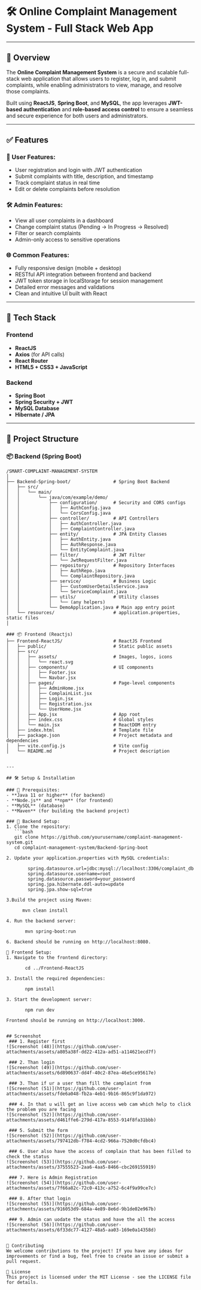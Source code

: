 # 🛠️ Online Complaint Management System - Full Stack Web App

---

## 📌 Overview  
The **Online Complaint Management System** is a secure and scalable full-stack web application that allows users to register, log in, and submit complaints, while enabling administrators to view, manage, and resolve those complaints. 

Built using **ReactJS**, **Spring Boot**, and **MySQL**, the app leverages **JWT-based authentication** and **role-based access control** to ensure a seamless and secure experience for both users and administrators.

---

## ✅ Features  

### 👤 User Features:
- User registration and login with JWT authentication  
- Submit complaints with title, description, and timestamp  
- Track complaint status in real time  
- Edit or delete complaints before resolution  

### 🛠️ Admin Features:
- View all user complaints in a dashboard  
- Change complaint status (Pending → In Progress → Resolved)  
- Filter or search complaints  
- Admin-only access to sensitive operations  

### 🌐 Common Features:
- Fully responsive design (mobile + desktop)  
- RESTful API integration between frontend and backend  
- JWT token storage in localStorage for session management  
- Detailed error messages and validations  
- Clean and intuitive UI built with React  

---

## 🧱 Tech Stack

### Frontend
- **ReactJS**
- **Axios** (for API calls)
- **React Router**
- **HTML5 + CSS3 + JavaScript**

### Backend
- **Spring Boot**
- **Spring Security + JWT**
- **MySQL Database**
- **Hibernate / JPA**

---

## 📁 Project Structure

### 📦 Backend (Spring Boot)

```
/SMART-COMPLAINT-MANAGEMENT-SYSTEM
│
├── Backend-Spring-boot/                # Spring Boot Backend
│   ├── src/
│   │   └── main/
│   │       └── java/com/example/demo/
│   │           ├── configuration/      # Security and CORS configs
│   │           │   ├── AuthConfig.java
│   │           │   └── CorsConfig.java
│   │           ├── controller/         # API Controllers
│   │           │   ├── AuthController.java
│   │           │   ├── ComplaintController.java
│   │           ├── entity/             # JPA Entity Classes
│   │           │   ├── AuthEntity.java
│   │           │   ├── AuthResponse.java
│   │           │   └── EntityComplaint.java
│   │           ├── filter/             # JWT Filter
│   │           │   └── JwtRequestFilter.java
│   │           ├── repository/         # Repository Interfaces
│   │           │   ├── AuthRepo.java
│   │           │   └── ComplaintRepository.java
│   │           ├── service/            # Business Logic
│   │           │   ├── CustomUserDetailsService.java
│   │           │   └── ServiceComplaint.java
│   │           ├── utils/              # Utility classes
│   │           │   └── (any helpers)
│   │           └── DemoApplication.java # Main app entry point
│   └── resources/                      # application.properties, static files
│

### 📦 Frontend (Reactjs)
├── Frontend-ReactJS/                   # ReactJS Frontend
│   ├── public/                         # Static public assets
│   ├── src/
│   │   ├── assets/                     # Images, logos, icons
│   │   │   └── react.svg
│   │   ├── components/                 # UI components
│   │   │   ├── Footer.jsx
│   │   │   └── Navbar.jsx
│   │   ├── pages/                      # Page-level components
│   │   │   ├── AdminHome.jsx
│   │   │   ├── ComplainList.jsx
│   │   │   ├── Login.jsx
│   │   │   ├── Registration.jsx
│   │   │   └── UserHome.jsx
│   │   ├── App.jsx                     # App root
│   │   ├── index.css                   # Global styles
│   │   └── main.jsx                    # ReactDOM entry
│   ├── index.html                      # Template file
│   ├── package.json                    # Project metadata and dependencies
│   ├── vite.config.js                  # Vite config
│   └── README.md                       # Project description


---

## 🛠️ Setup & Installation

### 🔧 Prerequisites:
- **Java 11 or higher** (for backend)
- **Node.js** and **npm** (for frontend)
- **MySQL** (database)
- **Maven** (for building the backend project)

### 🔄 Backend Setup:
1. Clone the repository:
   ```bash
   git clone https://github.com/yourusername/complaint-management-system.git
   cd complaint-management-system/Backend-Spring-boot
   
2. Update your application.properties with MySQL credentials:

        spring.datasource.url=jdbc:mysql://localhost:3306/complaint_db
        spring.datasource.username=root
        spring.datasource.password=your_password
        spring.jpa.hibernate.ddl-auto=update
        spring.jpa.show-sql=true
   
3.Build the project using Maven:

      mvn clean install
      
4. Run the backend server:
   
       mvn spring-boot:run
   
6. Backend should be running on http://localhost:8080.

🔄 Frontend Setup:
1. Navigate to the frontend directory:

       cd ../Frontend-ReactJS
   
3. Install the required dependencies:

       npm install
   
3. Start the development server:

       npm run dev
   
Frontend should be running on http://localhost:3000.


## Screenshot
 ### 1. Register first
![Screenshot (48)](https://github.com/user-attachments/assets/a805a38f-dd22-412a-ad51-a114621ecd7f)

 ### 2. Than login
![Screenshot (49)](https://github.com/user-attachments/assets/6d890637-dd4f-40c2-87ea-46e5ce95617e)

 ### 3. Than if ur a user than fill the camplaint from
![Screenshot (51)](https://github.com/user-attachments/assets/fde6a048-fb2a-4eb1-9b16-865c9f1da972)

 ### 4. In that u will get an live access web cam which help to click the problem you are facing
![Screenshot (52)](https://github.com/user-attachments/assets/d461ffe6-279d-417a-8553-914f8fa31bbb)

 ### 5. Submit the form 
![Screenshot (52)](https://github.com/user-attachments/assets/797412db-f784-4cd2-966a-7520d0cfdbc4)

 ### 6. User also have the access of complain that has been filled to check the status
![Screenshot (53)](https://github.com/user-attachments/assets/37555523-2aa6-4aa5-8466-cbc269155919)

 ### 7. Here is Admin Registration 
![Screenshot (54)](https://github.com/user-attachments/assets/7f66a82c-72c0-413c-a752-6c4f9a99ce7c)

 ### 8. After that login 
![Screenshot (55)](https://github.com/user-attachments/assets/916053d9-684a-4e89-8e6d-9b1de02e967b)

 ### 9. Admin can uodate the status and have the all the access
![Screenshot (56)](https://github.com/user-attachments/assets/6f33dc77-4127-48a5-aa03-169e0a14358d)


🤝 Contributing
We welcome contributions to the project! If you have any ideas for improvements or find a bug, feel free to create an issue or submit a pull request.

📜 License
This project is licensed under the MIT License - see the LICENSE file for details.
